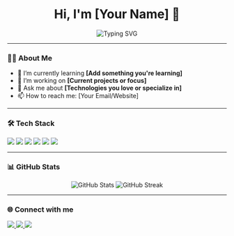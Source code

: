 <h1 align="center">Hi, I'm [Your Name] 👋</h1>

<p align="center">
  <img src="https://readme-typing-svg.herokuapp.com?font=Fira+Code&size=22&duration=4000&color=F75C7E&center=true&vCenter=true&width=500&lines=Welcome+to+my+GitHub+Profile!;I'm+a+Passionate+Developer;I+❤️+to+build+cool+projects" alt="Typing SVG">
</p>

---

### 👨‍💻 **About Me**
- 🌱 I’m currently learning **[Add something you're learning]**
- 🚀 I’m working on **[Current projects or focus]**
- 💬 Ask me about **[Technologies you love or specialize in]**
- 📫 How to reach me: [Your Email/Website]

---

### 🛠️ **Tech Stack**
<p align="left">
  <img src="https://img.shields.io/badge/HTML5-E34F26?style=for-the-badge&logo=html5&logoColor=white">
  <img src="https://img.shields.io/badge/CSS3-1572B6?style=for-the-badge&logo=css3&logoColor=white">
  <img src="https://img.shields.io/badge/JavaScript-F7DF1E?style=for-the-badge&logo=javascript&logoColor=black">
  <img src="https://img.shields.io/badge/Node.js-339933?style=for-the-badge&logo=nodedotjs&logoColor=white">
  <img src="https://img.shields.io/badge/Python-3776AB?style=for-the-badge&logo=python&logoColor=white">
  <img src="https://img.shields.io/badge/GitHub-181717?style=for-the-badge&logo=github&logoColor=white">
</p>

---

### 📊 **GitHub Stats**
<p align="center">
  <img src="https://github-readme-stats.vercel.app/api?username=your-username&show_icons=true&hide_border=true&count_private=true&theme=radical" alt="GitHub Stats">
  <img src="https://github-readme-streak-stats.herokuapp.com?user=your-username&theme=radical&hide_border=true" alt="GitHub Streak">
</p>

---

### 🌐 **Connect with me**
<p align="left">
  <a href="https://your-portfolio-link.com" target="_blank">
    <img src="https://img.shields.io/badge/Portfolio-FF5722?style=for-the-badge&logo=firefox&logoColor=white">
  </a>
  <a href="https://linkedin.com/in/your-profile" target="_blank">
    <img src="https://img.shields.io/badge/LinkedIn-0077B5?style=for-the-badge&logo=linkedin&logoColor=white">
  </a>
  <a href="https://twitter.com/your-profile" target="_blank">
    <img src="https://img.shields.io/badge/Twitter-1DA1F2?style=for-the-badge&logo=twitter&logoColor=white">
  </a>
</p>

